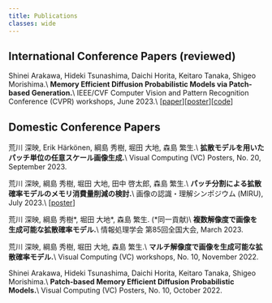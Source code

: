 ```yaml
---
title: Publications
classes: wide
---
```


## International Conference Papers (reviewed)
Shinei Arakawa, Hideki Tsunashima, Daichi Horita, Keitaro Tanaka, Shigeo Morishima.\\
**Memory Efficient Diffusion Probabilistic Models via Patch-based Generation.**\\
IEEE/CVF Computer Vision and Pattern Recognition Conference (CVPR) workshops, June 2023.\\
[[paper](https://arxiv.org/abs/2304.07087)][[poster](https://drive.google.com/file/d/1iXon42MOC-z3G-_gG2rDEncn3vP5qt8L/view?usp=sharing)][[code](https://github.com/ShineiArakawa/patch-based-ddpm)]

## Domestic Conference Papers
荒川 深映, Erik Härkönen, 綱島 秀樹, 堀田 大地, 森島 繁生.\\
**拡散モデルを用いたパッチ単位の任意スケール画像生成.**\\
Visual Computing (VC) Posters, No. 20, September 2023.

荒川 深映, 綱島 秀樹, 堀田 大地, 田中 啓太郎, 森島 繁生.\\
**パッチ分割による拡散確率モデルのメモリ消費量削減の検討.**\\
画像の認識・理解シンポジウム (MIRU), July 2023.\\
[[poster](https://drive.google.com/file/d/1Nv-ud-A8Tj_YCWwF6jaS8R8pctJg2Bej/view?usp=sharing)]

荒川 深映, 綱島 秀樹\*, 堀田 大地\*, 森島 繁生. (\*同一貢献)\\
**複数解像度で画像を生成可能な拡散確率モデル.**\\
情報処理学会 第85回全国大会, March 2023.

荒川 深映, 綱島 秀樹, 堀田 大地, 森島 繁生.\\
**マルチ解像度で画像を生成可能な拡散確率モデル.**\\
Visual Computing (VC) workshops, No. 10, November 2022.

Shinei Arakawa, Hideki Tsunashima, Daichi Horita, Keitaro Tanaka, Shigeo Morishima.\\
**Patch-based Memory Efficient Diffusion Probabilistic Models.**\\
Visual Computing (VC) Posters, No. 10, October 2022.

